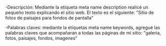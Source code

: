 -Descripción: Mediante la etiqueta meta name description realicé un pequeño texto explicando el sitio web. El texto es el siguiente: "Sitio de fotos de paisajes para fondos de pantalla"

-Palabras claves: mediante la etiquetas meta name keywords, agregué las palabras claves que acompañaran a todas las páginas de mi sitio: "galeria, fotos, paisajes, fondos, imagenes"
